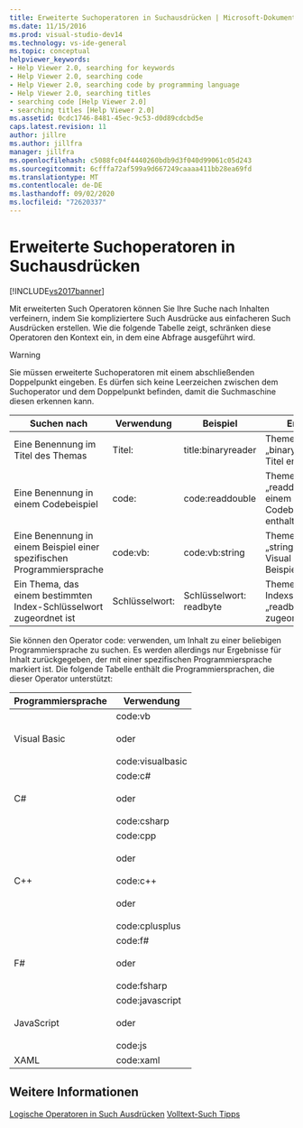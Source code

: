 ```yaml
---
title: Erweiterte Suchoperatoren in Suchausdrücken | Microsoft-Dokumentation
ms.date: 11/15/2016
ms.prod: visual-studio-dev14
ms.technology: vs-ide-general
ms.topic: conceptual
helpviewer_keywords:
- Help Viewer 2.0, searching for keywords
- Help Viewer 2.0, searching code
- Help Viewer 2.0, searching code by programming language
- Help Viewer 2.0, searching titles
- searching code [Help Viewer 2.0]
- searching titles [Help Viewer 2.0]
ms.assetid: 0cdc1746-8481-45ec-9c53-d0d89cdcbd5e
caps.latest.revision: 11
author: jillre
ms.author: jillfra
manager: jillfra
ms.openlocfilehash: c5088fc04f4440260bdb9d3f040d99061c05d243
ms.sourcegitcommit: 6cfffa72af599a9d667249caaaa411bb28ea69fd
ms.translationtype: MT
ms.contentlocale: de-DE
ms.lasthandoff: 09/02/2020
ms.locfileid: "72620337"
---
```

# <a name="advanced-search-operators-in-search-expressions"></a>Erweiterte Suchoperatoren in Suchausdrücken
[!INCLUDE[vs2017banner](../includes/vs2017banner.md)]

Mit erweiterten Such Operatoren können Sie Ihre Suche nach Inhalten verfeinern, indem Sie kompliziertere Such Ausdrücke aus einfacheren Such Ausdrücken erstellen. Wie die folgende Tabelle zeigt, schränken diese Operatoren den Kontext ein, in dem eine Abfrage ausgeführt wird.

> [!WARNING]
> Sie müssen erweiterte Suchoperatoren mit einem abschließenden Doppelpunkt eingeben. Es dürfen sich keine Leerzeichen zwischen dem Suchoperator und dem Doppelpunkt befinden, damit die Suchmaschine diesen erkennen kann.

|Suchen nach|Verwendung|Beispiel|Ergebnis|
|-------------------|---------|-------------|------------|
|Eine Benennung im Titel des Themas|Titel:|title:binaryreader|Themen, die „binaryreader“ im Titel enthalten.|
|Eine Benennung in einem Codebeispiel|code:|code:readdouble|Themen, die „readdouble“ in einem Codebeispiel enthalten.|
|Eine Benennung in einem Beispiel einer spezifischen Programmiersprache|code:vb:|code:vb:string|Themen, die „string“ in einem Visual Basic-Beispiel enthalten.|
|Ein Thema, das einem bestimmten Index-Schlüsselwort zugeordnet ist|Schlüsselwort:|Schlüsselwort: readbyte|Themen, die dem Indexschlüsselwort „readbyte“ zugeordnet sind.|

 Sie können den Operator code: verwenden, um Inhalt zu einer beliebigen Programmiersprache zu suchen. Es werden allerdings nur Ergebnisse für Inhalt zurückgegeben, der mit einer spezifischen Programmiersprache markiert ist. Die folgende Tabelle enthält die Programmiersprachen, die dieser Operator unterstützt:

|Programmiersprache|Verwendung|
|--------------------------|---------|
|Visual Basic|code:vb<br /><br /> oder<br /><br /> code:visualbasic|
|C#|code:c#<br /><br /> oder<br /><br /> code:csharp|
|C++|code:cpp<br /><br /> oder<br /><br /> code:c++<br /><br /> oder<br /><br /> code:cplusplus|
|F#|code:f#<br /><br /> oder<br /><br /> code:fsharp|
|JavaScript|code:javascript<br /><br /> oder<br /><br /> code:js|
|XAML|code:xaml|

## <a name="see-also"></a>Weitere Informationen
 [Logische Operatoren in Such Ausdrücken](../ide/logical-operators-in-search-expressions.md) [Volltext-Such Tipps](../ide/full-text-search-tips.md)
